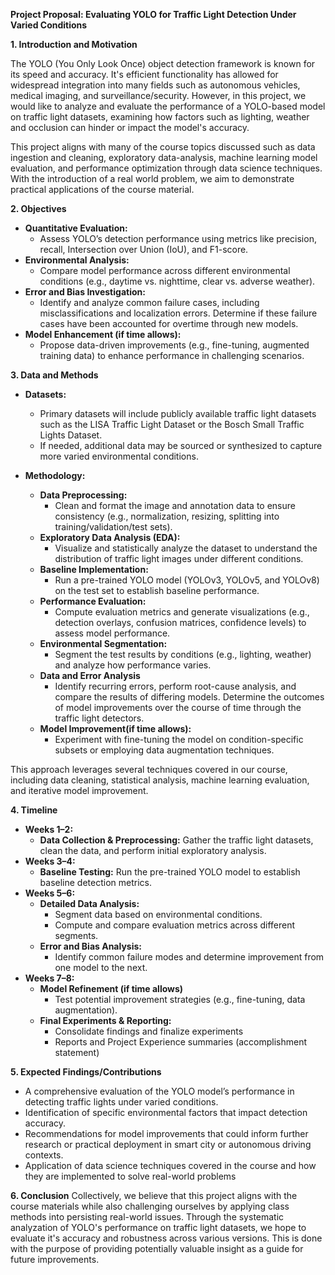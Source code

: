 **Project Proposal: Evaluating YOLO for Traffic Light Detection Under Varied Conditions**

**1. Introduction and Motivation**

The YOLO (You Only Look Once) object detection framework is known for its speed and accuracy. It's efficient functionality has allowed for widespread integration into many fields such as autonomous vehicles, medical imaging, and surveillance/security. However, in this project, we would like to analyze and evaluate the performance of a YOLO-based model on traffic light datasets, examining how factors such as lighting, weather and occlusion can hinder or impact the model's accuracy.

This project aligns with many of the course topics discussed such as data ingestion and cleaning, exploratory data-analysis, machine learning model evaluation, and performance optimization through data science techniques. With the introduction of a real world problem, we aim to demonstrate practical applications of the course material.

**2. Objectives**
- **Quantitative Evaluation:**
    - Assess YOLO’s detection performance using metrics like precision, recall, Intersection over Union (IoU), and F1-score.
- **Environmental Analysis:**
    - Compare model performance across different environmental conditions (e.g., daytime vs. nighttime, clear vs. adverse weather).
- **Error and Bias Investigation:**
    - Identify and analyze common failure cases, including misclassifications and localization errors. Determine if these failure cases have been accounted for overtime through new models.
- **Model Enhancement (if time allows):**
    - Propose data-driven improvements (e.g., fine-tuning, augmented training data) to enhance performance in challenging scenarios.

**3. Data and Methods**
- **Datasets:**
    
    - Primary datasets will include publicly available traffic light datasets such as the LISA Traffic Light Dataset or the Bosch Small Traffic Lights Dataset.
    - If needed, additional data may be sourced or synthesized to capture more varied environmental conditions.
- **Methodology:**
    - **Data Preprocessing:**
        - Clean and format the image and annotation data to ensure consistency (e.g., normalization, resizing, splitting into training/validation/test sets).
    - **Exploratory Data Analysis (EDA):**
        - Visualize and statistically analyze the dataset to understand the distribution of traffic light images under different conditions.
    - **Baseline Implementation:**
        - Run a pre-trained YOLO model (YOLOv3, YOLOv5, and YOLOv8) on the test set to establish baseline performance.
    - **Performance Evaluation:**
        - Compute evaluation metrics and generate visualizations (e.g., detection overlays, confusion matrices, confidence levels) to assess model performance.
    - **Environmental Segmentation:**
        - Segment the test results by conditions (e.g., lighting, weather) and analyze how performance varies.
    - **Data and Error Analysis**
        - Identify recurring errors, perform root-cause analysis, and compare the results of differing models. Determine the outcomes of model improvements over the course of time through the traffic light detectors.
	- **Model Improvement(if time allows):**
		- Experiment with fine-tuning the model on condition-specific subsets or employing data augmentation techniques.

This approach leverages several techniques covered in our course, including data cleaning, statistical analysis, machine learning evaluation, and iterative model improvement.

**4. Timeline**
- **Weeks 1–2:**
    - **Data Collection & Preprocessing:** Gather the traffic light datasets, clean the data, and perform initial exploratory analysis.
- **Weeks 3–4:**
	- **Baseline Testing:** Run the pre-trained YOLO model to establish baseline detection metrics.
- **Weeks 5–6:**
    - **Detailed Data Analysis:**
        - Segment data based on environmental conditions.
        - Compute and compare evaluation metrics across different segments.
    - **Error and Bias Analysis:**
        - Identify common failure modes and determine improvement from one model to the next.
- **Weeks 7–8:**
	- **Model Refinement (if time allows)**
		- Test potential improvement strategies (e.g., fine-tuning, data augmentation).
    - **Final Experiments & Reporting:**
        - Consolidate findings and finalize experiments
        - Reports and Project Experience summaries (accomplishment statement)

**5. Expected Findings/Contributions**
- A comprehensive evaluation of the YOLO model’s performance in detecting traffic lights under varied conditions.
- Identification of specific environmental factors that impact detection accuracy.
- Recommendations for model improvements that could inform further research or practical deployment in smart city or autonomous driving contexts.
- Application of data science techniques covered in the course and how they are implemented to solve real-world problems

**6. Conclusion**
Collectively, we believe that this project aligns with the course materials while also challenging ourselves by applying class methods into persisting real-world issues. Through the systematic analyzation of YOLO's performance on traffic light datasets, we hope to evaluate it's accuracy and robustness across various versions. This is done with the purpose of providing potentially valuable insight as a guide for future improvements.